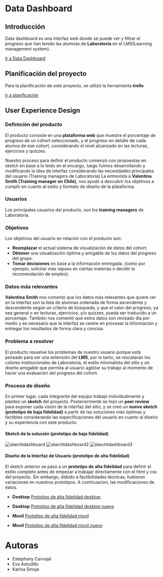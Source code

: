 # Data Dashboard
 
## Introducción
Data dashboard es una interfaz web donde se puede ver y filtrar el progreso que han tenido las alumnas de **Laboratoria** en el LMS(Learning management system).

 [Ir a Data Dashboard](https://estephanyc.github.io/scl-2018-05-bc-core-pm-datadashboard/src/)

## Planificación del proyecto
Para la planificación de este proyecto, se utilizó la herramienta **trello**.

[Ir a planificación](https://trello.com/b/tVkuxrLr/data-dashboard)


## User Experience Design
### Definición del producto
 El producto consiste en una **plataforma web** que muestre el porcentaje de progreso de un cohort seleccionado, y el progreso en detalle de cada alumna de ese cohort, considerando el nivel alcanzado en las lecturas, ejercicios y quizzes.

 Nuestro proceso para definir el producto comenzó con propuestas en sketch en base a lo leído en el encargo, luego fuimos desarrollando y modificando la idea de interfaz considerando las necesidades principales del usuario (Training managers de Laboratoria) La entrevista a **Valentina Smith (Training manager en Chile)**, nos ayudó a descubrir los objetivos a cumplir en cuanto al estilo y formato de diseño de la plataforma.

### Usuarios
 Los principales usuarios del producto, son los **training managers** de Laboratoria.
 
### Objetivos
Los objetivos del usuario en relación con el producto son: 
* **Reemplazar** el actual sistema de visualización de datos del cohort.
* **Obtener** una visualización óptima y amigable de los datos del progreso del grupo.
* **Tomar decisiones** en base a la información entregada. (como por ejemplo; solicitar más repaso en ciertas materias o decidir la recomendación de empleo).

### Datos más relevantes
**Valentina Smith** nos comentó que los datos más relevantes que quiere ver en la interfaz son la lista de alumnas ordenada de forma ascendente y descendente según un criterio de búsqueda, y que el valor del progreso, ya sea general o en lecturas, ejercicios, y/o quizzes, pueda ser traducido a un porcentaje. También nos comentó que estos datos son revisado día por medio y es necesario que la interfaz se centre en procesar la información y entregar los resultados de forma clara y concisa.

### Problema a resolver
El producto resuelve los problemas de nuestro usuario porque está pensado para ser una extensión del **LMS**, por lo tanto, se rescatarán los colores institucionales de Laboratoria, el estilo minimalista del sitio y un diseño amigable que permita al usuario agilizar su trabajo al momento de hacer una evaluación del progreso del cohort.

### Proceso de diseño
En primer lugar, cada integrante del equipo trabajó individualmente y planteó un **sketch** del proyecto. Posteriormente se hizo un **peer review** para exponer cada visión de la interfaz del sitio, y se creó un **nuevo sketch (prototipo de baja fidelidad)** a partir de las soluciones más óptimas y factibles considerando las especificaciones del usuario en cuanto al diseño y su experiencia con este producto.

#### Sketch de la solución (prototipo de baja fidelidad)
![skechtdashboard](https://user-images.githubusercontent.com/39053734/41812934-90fd3c40-7702-11e8-9e69-8173260ff8c7.jpg)
![skechtdashboard2](https://user-images.githubusercontent.com/39053734/41812935-91205bc6-7702-11e8-9a54-d75bad572392.jpg)
![skechtdashboard3](https://user-images.githubusercontent.com/39053734/41812933-90da195e-7702-11e8-9130-0d03745f7578.jpg)
 
#### Diseño de la Interfaz de Usuario (prototipo de alta fidelidad)

El sketch anterior se pasó a un **prototipo de alta fidelidad** para definir el estilo completo antes de empezar a trabajar directamente con el html y css del proyecto. Sin embargo, debido a factibilidades técnicas, hubieron variaciones en nuestros prototipos. A continuacion, las modificaciones de éstos.
> 
- **Desktop** [Prototipo de alta fidelidad desktop](https://marvelapp.com/3hff1bh).
- **Desktop** [Prototipo de alta fidelidad desktop nuevo](https://marvelapp.com/4c43303)

- **Movil** [Prototipo de alta fidelidad movil](https://marvelapp.com/3j0904d/screen/44705723)
- **Movil** [Prototipo de alta fidelidad movil nuevo](https://marvelapp.com/4c43571/screen/44713164)

# Autoras
- Estephany Carvajal
- Eva Astudillo
- Karina Smoje